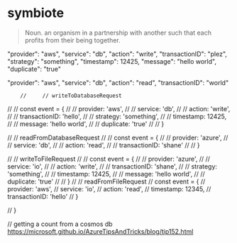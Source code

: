 # symbiote

> Noun. an organism in a partnership with another such that each profits from their being together.


"provider": "aws",
"service": "db",
"action": "write",
"transactionID": "plez",
"strategy": "something",
"timestamp": 12425,
"message": "hello world",
"duplicate": "true"


"provider": "aws",
        "service": "db",
        "action": "read",
        "transactionID": "world"

        //     // writeToDatabaseRequest
//     // const event = {
//     //     provider: 'aws',
//     //     service: 'db',
//     //     action: 'write',
//     //     transactionID: 'hello',
//     //     strategy: 'something',
//     //     timestamp: 12425,
//     //     message: 'hello world',
//     //     duplicate: 'true'
//     // }

//     // readFromDatabaseRequest
//     // const event = {
//     //     provider: 'azure',
//     //     service: 'db',
//     //     action: 'read',
//     //     transactionID: 'shane'
//     // }
    
    
//     // writeToFileRequest
//     // const event = {
//     //     provider: 'azure',
//     //     service: 'io',
//     //     action: 'write',
//     //     transactionID: 'shane',
//     //     strategy: 'something',
//     //     timestamp: 12425,
//     //     message: 'hello world',
//     //     duplicate: 'true'
//     // }
//     //  readFromFileRequest
//      const event = {
//         provider: 'aws',
//         service: 'io',
//         action: 'read',
//         timestamp: 12345,
//         transactionID: 'hello'
//     }
    

// }

// getting a count from a cosmos db
https://microsoft.github.io/AzureTipsAndTricks/blog/tip152.html